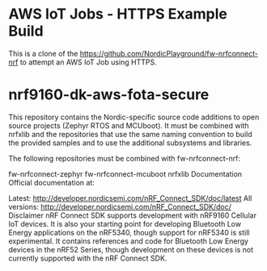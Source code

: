 # AWS IoT Jobs - HTTPS Example Build
This is a clone of the https://github.com/NordicPlayground/fw-nrfconnect-nrf to attempt an AWS IoT Job using HTTPS.

# nrf9160-dk-aws-fota-secure

This repository contains the Nordic-specific source code additions to open source projects (Zephyr RTOS and MCUboot). It must be combined with nrfxlib and the repositories that use the same naming convention to build the provided samples and to use the additional subsystems and libraries.

The following repositories must be combined with fw-nrfconnect-nrf:

fw-nrfconnect-zephyr
fw-nrfconnect-mcuboot
nrfxlib
Documentation
Official documentation at:

Latest: http://developer.nordicsemi.com/nRF_Connect_SDK/doc/latest
All versions: http://developer.nordicsemi.com/nRF_Connect_SDK/doc/
Disclaimer
nRF Connect SDK supports development with nRF9160 Cellular IoT devices. It is also your starting point for developing Bluetooth Low Energy applications on the nRF5340, though support for nRF5340 is still experimental. It contains references and code for Bluetooth Low Energy devices in the nRF52 Series, though development on these devices is not currently supported with the nRF Connect SDK.
